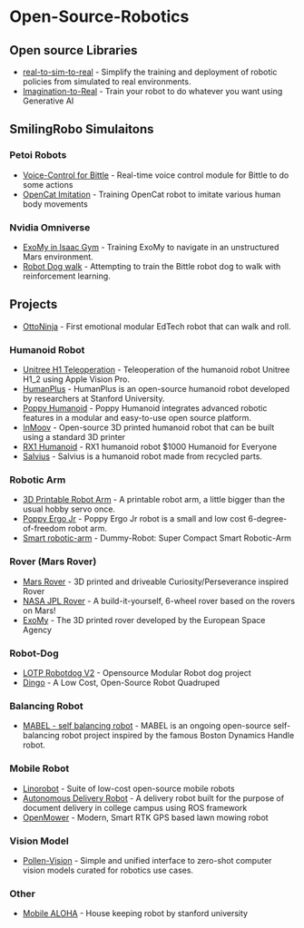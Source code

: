 # Open-Source-Robotics 
## Open source Libraries 
- [real-to-sim-to-real](https://github.com/SmilingRobo/real-to-sim-to-real) - Simplify the training and deployment of robotic policies from simulated to real environments.
- [Imagination-to-Real](https://github.com/SmilingRobo/imagination-to-real) - Train your robot to do whatever you want using Generative AI

## SmilingRobo Simulaitons 
### Petoi Robots
- [Voice-Control for Bittle](https://www.smilingrobo.com/simulation/jlwz0zjj2uczl7d3jcum) - Real-time voice control module for Bittle to do some actions
- [OpenCat Imitation](https://www.smilingrobo.com/simulation/c5ws6xbxg7xshryliy9n) - Training OpenCat robot to imitate various human body movements

### Nvidia Omniverse
- [ExoMy in Isaac Gym](https://www.smilingrobo.com/simulation/tdimyeeo6obnugeprqsk) - Training ExoMy to navigate in an unstructured Mars environment.
- [Robot Dog walk](https://www.smilingrobo.com/simulation/qntgljrns5dpkdhj2udh) - Attempting to train the Bittle robot dog to walk with reinforcement learning.

## Projects
- [OttoNinja](https://github.com/OttoDIY/OttoNinja) - First emotional modular EdTech robot that can walk and roll.
  
### Humanoid Robot
- [Unitree H1 Teleoperation](https://github.com/unitreerobotics/avp_teleoperate) - Teleoperation of the humanoid robot Unitree H1_2 using Apple Vision Pro.
- [HumanPlus](https://github.com/MarkFzp/humanplus) - HumanPlus is an open-source humanoid robot developed by researchers at Stanford University.
- [Poppy Humanoid](https://github.com/poppy-project/Poppy-Humanoid) - Poppy Humanoid integrates advanced robotic features in a modular and easy-to-use open source platform.
- [InMoov](https://github.com/MyRobotLab/InMoov) - Open-source 3D printed humanoid robot that can be built using a standard 3D printer
- [RX1 Humanoid](https://github.com/Red-Rabbit-Robotics/rx1) - RX1 humanoid robot $1000 Humanoid for Everyone
- [Salvius](https://github.com/gunthercox/Salvius) - Salvius is a humanoid robot made from recycled parts.

### Robotic Arm
- [3D Printable Robot Arm](https://github.com/4ndreas/BetaBots-Robot-Arm-Project) - A printable robot arm, a little bigger than the usual hobby servo once.
- [Poppy Ergo Jr](https://github.com/poppy-project/poppy-ergo-jr) - Poppy Ergo Jr robot is a small and low cost 6-degree-of-freedom robot arm.
- [Smart robotic-arm](https://www..github.com/peng-zhihui/Dummy-Robot/zip/refs/heads/main) - Dummy-Robot: Super Compact Smart Robotic-Arm

### Rover (Mars Rover)
- [Mars Rover](https://github.com/jakkra/Mars-Rover) - 3D printed and driveable Curiosity/Perseverance inspired Rover
- [NASA JPL Rover](https://github.com/nasa-jpl/open-source-rover) - A build-it-yourself, 6-wheel rover based on the rovers on Mars!
- [ExoMy](https://github.com/esa-prl/ExoMy) - The 3D printed rover developed by the European Space Agency

### Robot-Dog
- [LOTP Robotdog V2](https://github.com/SMDHuman/LOTPRobotdog2) - Opensource Modular Robot dog project
- [Dingo](https://github.com/Yerbert/DingoQuadruped) - A Low Cost, Open-Source Robot Quadruped

### Balancing Robot 
- [MABEL - self balancing robot](https://github.com/raspibotics/MABEL) - MABEL is an ongoing open-source self-balancing robot project inspired by the famous Boston Dynamics Handle robot.

### Mobile Robot 
- [Linorobot](https://github.com/linorobot/linorobot) - Suite of low-cost open-source mobile robots
- [Autonomous Delivery Robot](https://github.com/MIT-Mentors/autonomous-delivery-robot) - A delivery robot built for the purpose of document delivery in college campus using ROS framework
- [OpenMower](https://github.com/ClemensElflein/OpenMower) - Modern, Smart RTK GPS based lawn mowing robot

### Vision Model
- [Pollen-Vision](https://github.com/pollen-robotics/pollen-vision) - Simple and unified interface to zero-shot computer vision models curated for robotics use cases.

### Other
- [Mobile ALOHA](https://github.com/MarkFzp/mobile-aloha) - House keeping robot by stanford university
